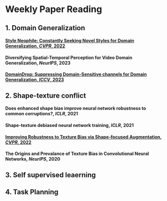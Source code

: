 # Weekly Paper Reading 

## 1. Domain Generalization 

#### [Style Neophile: Constantly Seeking Novel Styles for Domain Generalization, *CVPR*, 2022](papers/cvpr22_style_neophile/content.ipynb) 

#### Diversifying Spatial-Temporal Perception for Video Domain Generalization, *NeurIPS*, 2023

#### [DomainDrop: Suppressing Domain-Sensitive channels for Domain Generalization, *ICCV*, 2023](papers/iccv23_domaindrop/content.ipynb)

## 2. Shape-texture conflict

#### Does enhanced shape bias improve neural network robustness to common corruptions?, *ICLR*, 2021

#### Shape-texture debiased neural network training, *ICLR*, 2021

#### [Improving Robustness to Texture Bias via Shape-focused Augmentation, *CVPR*, 2022](papers/cvpr22_improving_robustness/Untitled.ipynb)

#### The Origins and Prevalance of Texture Bias in Convolutional Neural Networks, *NeurIPS*, 2020

## 3. Self supervised leaerning 

## 4. Task Planning 

